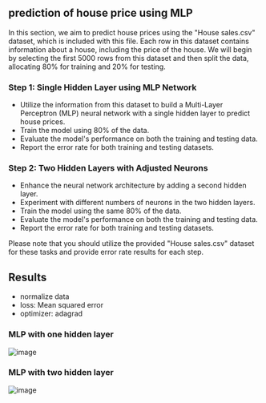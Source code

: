 
## prediction of house price using MLP


In this section, we aim to predict house prices using the "House sales.csv" dataset, which is included with this file. Each row in this dataset contains information about a house, including the price of the house. We will begin by selecting the first 5000 rows from this dataset and then split the data, allocating 80% for training and 20% for testing.

### Step 1: Single Hidden Layer using MLP Network
- Utilize the information from this dataset to build a Multi-Layer Perceptron (MLP) neural network with a single hidden layer to predict house prices.
- Train the model using 80% of the data.
- Evaluate the model's performance on both the training and testing data.
- Report the error rate for both training and testing datasets.

### Step 2: Two Hidden Layers with Adjusted Neurons
- Enhance the neural network architecture by adding a second hidden layer.
- Experiment with different numbers of neurons in the two hidden layers.
- Train the model using the same 80% of the data.
- Evaluate the model's performance on both the training and testing data.
- Report the error rate for both training and testing datasets.


Please note that you should utilize the provided "House sales.csv" dataset for these tasks and provide error rate results for each step.


## Results
- normalize data
- loss: Mean squared error
- optimizer: adagrad
### MLP with one hidden layer
![image](https://github.com/masoudrahimi39/Machine-Learning-Hands-On-Projects/assets/65596290/6875f406-7604-4055-9f1b-1bcc85172047)


### MLP with two hidden layer

![image](https://github.com/masoudrahimi39/Machine-Learning-Hands-On-Projects/assets/65596290/656f864e-68cd-4695-bb18-75420614459c)
